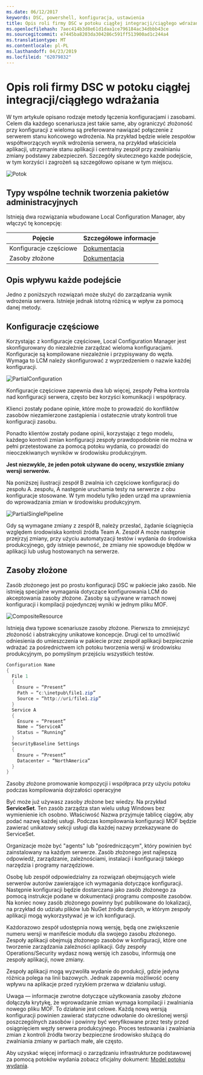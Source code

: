 ```yaml
---
ms.date: 06/12/2017
keywords: DSC, powershell, konfiguracja, ustawienia
title: Opis roli firmy DSC w potoku ciągłej integracji/ciągłego wdrażania
ms.openlocfilehash: 7aec414b3d8e61d1daa1ce796184ac34dbbb43ce
ms.sourcegitcommit: e7445ba8203da304286c591ff513900ad1c244a4
ms.translationtype: MT
ms.contentlocale: pl-PL
ms.lasthandoff: 04/23/2019
ms.locfileid: "62079832"
---
```

# <a name="understanding-dscs-role-in-a-cicd-pipeline"></a>Opis roli firmy DSC w potoku ciągłej integracji/ciągłego wdrażania

W tym artykule opisano rodzaje metody łączenia konfiguracjami i zasobami.
Celem dla każdego scenariusza jest takie same, aby ograniczyć złożoność przy konfiguracji z wieloma są preferowane nawiązać połączenie z serwerem stanu końcowego wdrożenia.
Na przykład będzie wiele zespołów współtworzących wynik wdrożenia serwera, na przykład właściciela aplikacji, utrzymanie stanu aplikacji i centralny zespół przy zwalnianiu zmiany podstawy zabezpieczeń.
Szczegóły skutecznego każde podejście, w tym korzyści i zagrożeń są szczegółowo opisane w tym miejscu.

![Potok](../images/Pipeline.jpg)

## <a name="types-of-collaborative-authoring-techniques"></a>Typy wspólne technik tworzenia pakietów administracyjnych

Istnieją dwa rozwiązania wbudowane Local Configuration Manager, aby włączyć tę koncepcję:

| Pojęcie | Szczegółowe informacje
|-|-
| Konfiguracje częściowe | [Dokumentacja](../pull-server/partialConfigs.md)
| Zasoby złożone | [Dokumentacja](../resources/authoringResourceComposite.md)

## <a name="understanding-the-impact-of-each-approach"></a>Opis wpływu każde podejście

Jedno z poniższych rozwiązań może służyć do zarządzania wynik wdrożenia serwera.
Istnieje jednak istotną różnicą w wpływ za pomocą danej metody.

## <a name="partial-configurations"></a>Konfiguracje częściowe

Korzystając z konfiguracje częściowe, Local Configuration Manager jest skonfigurowany do niezależnie zarządzać wieloma konfiguracjami.
Konfiguracje są kompilowane niezależnie i przypisywany do węzła.
Wymaga to LCM należy skonfigurować z wyprzedzeniem o nazwie każdej konfiguracji.

![PartialConfiguration](../images/PartialConfiguration.jpg)

Konfiguracje częściowe zapewnia dwa lub więcej, zespoły Pełna kontrola nad konfiguracji serwera, często bez korzyści komunikacji i współpracy.

Klienci zostały podane opinie, które może to prowadzić do konfliktów zasobów niezamierzone zastąpienia i ostatecznie utraty kontroli true konfiguracji zasobu.

Ponadto klientów zostały podane opinii, korzystając z tego modelu, każdego kontroli zmian konfiguracji zespoły prawdopodobnie nie można w pełni przetestowane za pomocą potoku wydania, co prowadzi do nieoczekiwanych wyników w środowisku produkcyjnym.

**Jest niezwykle, że jeden potok używane do oceny, wszystkie zmiany wersji serwerów.**

Na poniższej ilustracji zespół B zwalnia ich częściowe konfiguracji do zespołu A. zespołu, A następnie uruchamia testy na serwerze z obu konfiguracje stosowane.
W tym modelu tylko jeden urząd ma uprawnienia do wprowadzania zmian w środowisku produkcyjnym.

![PartialSinglePipeline](../images/PartialSinglePipeline.jpg)

Gdy są wymagane zmiany z zespół B, należy przesłać, żądanie ściągnięcia względem środowiska kontroli źródła Team A.
Zespół A może następnie przejrzyj zmiany, przy użyciu automatyzacji testów i wydania do środowiska produkcyjnego, gdy istnieje pewność, że zmiany nie spowoduje błędów w aplikacji lub usług hostowanych na serwerze.

## <a name="composite-resources"></a>Zasoby złożone

Zasób złożonego jest po prostu konfiguracji DSC w pakiecie jako zasób.
Nie istnieją specjalne wymagania dotyczące konfigurowania LCM do akceptowania zasoby złożone.
Zasoby są używane w ramach nowej konfiguracji i kompilacji pojedynczej wyniki w jednym pliku MOF.

![CompositeResource](../images/CompositeResource.jpg)

Istnieją dwa typowe scenariusze zasoby złożone.
Pierwsza to zmniejszyć złożoność i abstrakcyjny unikatowe koncepcje.
Drugi cel to umożliwić odniesienia do umieszczenia w pakiecie przez zespół aplikacji bezpiecznie wdrażać za pośrednictwem ich potoku tworzenia wersji w środowisku produkcyjnym, po pomyślnym przejściu wszystkich testów.

```PowerShell
Configuration Name
{
  File 1
  {
    Ensure = “Present”
    Path = “c:\inetpub\file1.zip”
    Source = “http://uri/file1.zip”
  }
  Service A
  {
    Ensure = “Present”
    Name = “ServiceA”
    Status = “Running”
  }
  SecurityBaseline Settings
  {
    Ensure = “Present”
    Datacenter = “NorthAmerica”
  }
}
```

Zasoby złożone promowanie kompozycji i współpraca przy użyciu potoku podczas kompilowania dojrzałości operacyjne

Być może już używasz zasoby złożone bez wiedzy.
Na przykład **ServiceSet**.
Ten zasób zarządza stan wielu usług Windows bez wymienienie ich osobno.
Właściwość Nazwa przyjmuje tablicę ciągów, aby podać nazwę każdej usługi.
Podczas kompilowania konfiguracji MOF będzie zawierać unikatowy sekcji usługi dla każdej nazwy przekazywane do ServiceSet.

Organizacje może być "agents" lub "pośredniczącym", który powinien być zainstalowany na każdym serwerze.
Zasób złożonego jest najlepszą odpowiedź, zarządzanie, zależnościami, instalacji i konfiguracji takiego narzędzia i programy narzędziowe.

Osobę lub zespół odpowiedzialny za rozwiązań obejmujących wiele serwerów autorów zawierające ich wymagania dotyczące konfiguracji.
Następnie konfiguracji będzie dostarczana jako zasób złożonego za pomocą instrukcje podane w dokumentacji programu composite zasobów.
Na koniec nowy zasób złożonego powinny być publikowane do lokalizacji, na przykład do udziału plików lub NuGet źródła danych, w którym zespoły aplikacji mogą wykorzystywać je w ich konfiguracji.

Każdorazowo zespół udostępnia nową wersję, będą one zwiększenie numeru wersji w manifeście modułu dla swojego zasobu złożonego.
Zespoły aplikacji obejmują złożonego zasobów w konfiguracji, które one tworzenie zarządzania zależności aplikacji.
Gdy zespoły Operations/Security wydasz nową wersję ich zasobu, informują one zespoły aplikacji, nowe zmiany.

Zespoły aplikacji mogą wyzwoliła wydanie do produkcji, gdzie jedyna różnica polega na linii bazowych.
Jednak zapewnia możliwość oceny wpływu na aplikacje przed ryzykiem przerwa w działaniu usługi.

Uwaga — informacje zwrotne dotyczące użytkowania zasoby złożone dołączyła krytykę, że wprowadzanie zmian wymaga kompilacji i zwalniania nowego pliku MOF.
To działanie jest celowe.
Każdą nową wersją konfiguracji powinien zawierać statyczne odwołanie do określonej wersji poszczególnych zasobów i powinny być weryfikowane przez testy przed osiągnięciem węzły serwera produkcyjnego.
Proces testowania i zwalniania zmian z kontroli źródła tworzy bezpieczne środowisko służącą do zwalniania zmiany w partiach małe, ale często.

Aby uzyskać więcej informacji o zarządzaniu infrastrukturze podstawowej za pomocą potoków wydania zobacz oficjalny dokument: [Model potoku wydania](../further-reading/whitepapers.md).
